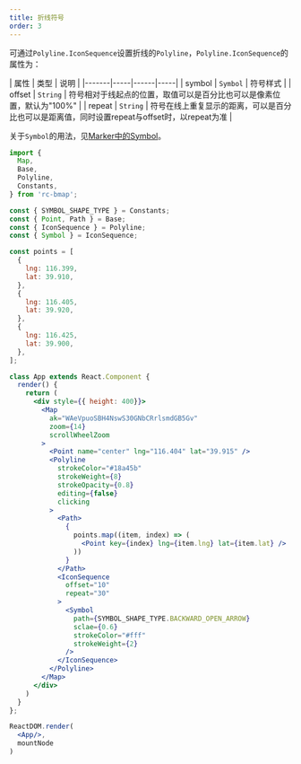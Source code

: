 ```yaml
---
title: 折线符号
order: 3
---
```


可通过`Polyline.IconSequence`设置折线的`Polyline`，`Polyline.IconSequence`的属性为：

| 属性  | 类型 | 说明 |
|-------|-----|------|-----|
| symbol | `Symbol` | 符号样式 |
| offset | `String` | 符号相对于线起点的位置，取值可以是百分比也可以是像素位置，默认为"100%" |
| repeat | `String`  | 符号在线上重复显示的距离，可以是百分比也可以是距离值，同时设置repeat与offset时，以repeat为准 |

关于`Symbol`的用法，见[Marker中的Symbol]()。

```jsx
import { 
  Map,
  Base,
  Polyline,
  Constants,
} from 'rc-bmap';

const { SYMBOL_SHAPE_TYPE } = Constants;
const { Point, Path } = Base;
const { IconSequence } = Polyline;
const { Symbol } = IconSequence;

const points = [
  {
    lng: 116.399,
    lat: 39.910,
  },
  {
    lng: 116.405,
    lat: 39.920,
  },
  {
    lng: 116.425,
    lat: 39.900,
  },
];

class App extends React.Component {
  render() {
    return (
      <div style={{ height: 400}}>
        <Map
          ak="WAeVpuoSBH4NswS30GNbCRrlsmdGB5Gv"
          zoom={14}
          scrollWheelZoom
        >
          <Point name="center" lng="116.404" lat="39.915" />
          <Polyline
            strokeColor="#18a45b"
            strokeWeight={8}
            strokeOpacity={0.8}
            editing={false}
            clicking
          >
            <Path>
              {
                points.map((item, index) => (
                  <Point key={index} lng={item.lng} lat={item.lat} />
                ))
              }
            </Path>
            <IconSequence
              offset="10"
              repeat="30"
            >
              <Symbol
                path={SYMBOL_SHAPE_TYPE.BACKWARD_OPEN_ARROW}
                sclae={0.6}
                strokeColor="#fff"
                strokeWeight={2}
              />
            </IconSequence>
          </Polyline>
        </Map>
      </div>
    )
  }
};

ReactDOM.render(
  <App/>,
  mountNode
)
```
